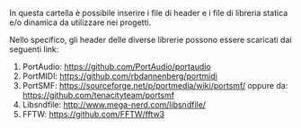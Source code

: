 In questa cartella è possibile inserire i file di header e i file di libreria statica e/o dinamica da utilizzare nei progetti.

Nello specifico, gli header delle diverse librerie possono essere scaricati dai seguenti link:

1. PortAudio: https://github.com/PortAudio/portaudio
2. PortMIDI: https://github.com/rbdannenberg/portmidi
3. PortSMF: https://sourceforge.net/p/portmedia/wiki/portsmf/ oppure da: https://github.com/tenacityteam/portsmf
4. Libsndfile: http://www.mega-nerd.com/libsndfile/
5. FFTW: https://github.com/FFTW/fftw3
